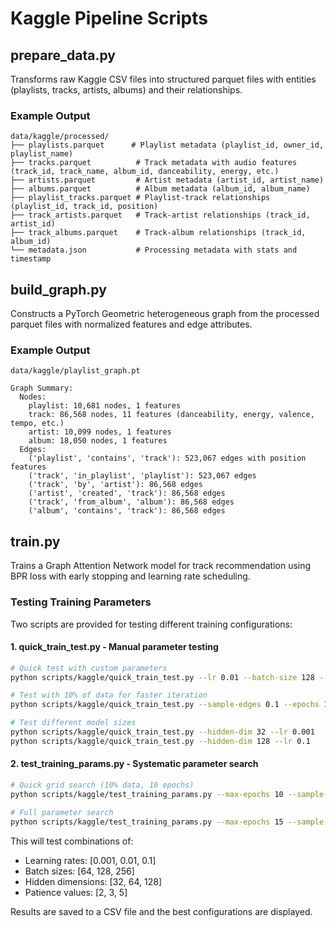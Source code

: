 # Kaggle Pipeline Scripts

## prepare_data.py

Transforms raw Kaggle CSV files into structured parquet files with entities (playlists, tracks, artists, albums) and their relationships.

### Example Output

```text
data/kaggle/processed/
├── playlists.parquet      # Playlist metadata (playlist_id, owner_id, playlist_name)
├── tracks.parquet          # Track metadata with audio features (track_id, track_name, album_id, danceability, energy, etc.)
├── artists.parquet         # Artist metadata (artist_id, artist_name)
├── albums.parquet          # Album metadata (album_id, album_name)
├── playlist_tracks.parquet # Playlist-track relationships (playlist_id, track_id, position)
├── track_artists.parquet   # Track-artist relationships (track_id, artist_id)
├── track_albums.parquet    # Track-album relationships (track_id, album_id)
└── metadata.json           # Processing metadata with stats and timestamp
```

## build_graph.py

Constructs a PyTorch Geometric heterogeneous graph from the processed parquet files with normalized features and edge attributes.

### Example Output

```text
data/kaggle/playlist_graph.pt

Graph Summary:
  Nodes:
    playlist: 10,681 nodes, 1 features
    track: 86,568 nodes, 11 features (danceability, energy, valence, tempo, etc.)
    artist: 10,099 nodes, 1 features
    album: 18,050 nodes, 1 features
  Edges:
    ('playlist', 'contains', 'track'): 523,067 edges with position features
    ('track', 'in_playlist', 'playlist'): 523,067 edges
    ('track', 'by', 'artist'): 86,568 edges
    ('artist', 'created', 'track'): 86,568 edges
    ('track', 'from_album', 'album'): 86,568 edges
    ('album', 'contains', 'track'): 86,568 edges
```

## train.py

Trains a Graph Attention Network model for track recommendation using BPR loss with early stopping and learning rate scheduling.

### Testing Training Parameters

Two scripts are provided for testing different training configurations:

#### 1. quick_train_test.py - Manual parameter testing

```bash
# Quick test with custom parameters
python scripts/kaggle/quick_train_test.py --lr 0.01 --batch-size 128 --epochs 5

# Test with 10% of data for faster iteration
python scripts/kaggle/quick_train_test.py --sample-edges 0.1 --epochs 10 --plot

# Test different model sizes
python scripts/kaggle/quick_train_test.py --hidden-dim 32 --lr 0.001
python scripts/kaggle/quick_train_test.py --hidden-dim 128 --lr 0.1
```

#### 2. test_training_params.py - Systematic parameter search

```bash
# Quick grid search (10% data, 10 epochs)
python scripts/kaggle/test_training_params.py --max-epochs 10 --sample-ratio 0.1

# Full parameter search
python scripts/kaggle/test_training_params.py --max-epochs 15 --sample-ratio 1.0
```

This will test combinations of:

- Learning rates: [0.001, 0.01, 0.1]
- Batch sizes: [64, 128, 256]
- Hidden dimensions: [32, 64, 128]
- Patience values: [2, 3, 5]

Results are saved to a CSV file and the best configurations are displayed.
